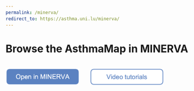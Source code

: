 ```yaml
---
permalink: /minerva/
redirect_to: https://asthma.uni.lu/minerva/
---
```


#  Browse the AsthmaMap in MINERVA

<br />
<a href="https://asthma.uni.lu/minerva/"><img src="/images/buttons/openinminerva.png" alt="Open in MINERVA" width="200" target="_blank"></a> &nbsp; &nbsp; &nbsp;
<a href="/tutorials"><img src="/images/buttons/videotutorialsclear2.png" alt="Video tutorials" width="200" target="_blank"></a>
<br />
<br />
